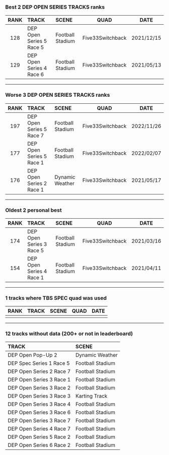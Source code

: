 ### Best 2 DEP OPEN SERIES TRACKS ranks
|RANK|TRACK|SCENE|QUAD|DATE|
|:---:|:---|:---|:---:|:---:|
|128|DEP Open Series 5 Race 5|Football Stadium|Five33Switchback|2021/12/15|
|129|DEP Open Series 4 Race 6|Football Stadium|Five33Switchback|2021/05/13|
---
### Worse 3 DEP OPEN SERIES TRACKS ranks
|RANK|TRACK|SCENE|QUAD|DATE|
|:---:|:---|:---|:---:|:---:|
|197|DEP Open Series 5 Race 7|Football Stadium|Five33Switchback|2022/11/26|
|177|DEP Open Series 5 Race 1|Football Stadium|Five33Switchback|2022/02/07|
|176|DEP Open Series 2 Race 1|Dynamic Weather|Five33Switchback|2021/05/17|
---
### Oldest 2 personal best
|RANK|TRACK|SCENE|QUAD|DATE|
|:---:|:---|:---|:---:|:---:|
|174|DEP Open Series 3 Race 5|Football Stadium|Five33Switchback|2021/03/16|
|154|DEP Open Series 4 Race 1|Football Stadium|Five33Switchback|2021/04/11|
---
### 1 tracks where TBS SPEC quad was used
|RANK|TRACK|SCENE|QUAD|DATE|
|:---:|:---|:---|:---:|:---:|
||||||
---
### 12 tracks without data (200+ or not in leaderboard)
|TRACK|SCENE|
|:---|:---|
|DEP Open Pop-Up 2|Dynamic Weather|
|DEP Spec Series 1 Race 5|Football Stadium|
|DEP Open Series 2 Race 7|Football Stadium|
|DEP Open Series 3 Race 1|Football Stadium|
|DEP Open Series 3 Race 2|Football Stadium|
|DEP Open Series 3 Race 3|Karting Track|
|DEP Open Series 3 Race 4|Football Stadium|
|DEP Open Series 3 Race 6|Football Stadium|
|DEP Open Series 3 Race 7|Football Stadium|
|DEP Open Series 4 Race 7|Football Stadium|
|DEP Open Series 5 Race 2|Football Stadium|
|DEP Open Series 6 Race 2|Football Stadium|
